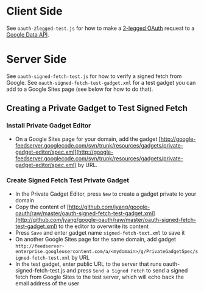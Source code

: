 # Client Side

See `oauth-2legged-test.js` for how to make a [2-legged OAuth](http://sites.google.com/site/oauthgoog/2leggedoauth/2opensocialrestapi) request to a [Google Data API](http://code.google.com/apis/gdata/docs/directory.html).

# Server Side

See `oauth-signed-fetch-test.js` for how to verify a signed fetch from Google.  See `oauth-signed-fetch-test-gadget.xml` for a test gadget you can add to a Google Sites page (see below for how to do that).

## Creating a Private Gadget to Test Signed Fetch

### Install Private Gadget Editor

* On a Google Sites page for your domain, add the gadget [http://google-feedserver.googlecode.com/svn/trunk/resources/gadgets/private-gadget-editor/spec.xml](http://google-feedserver.googlecode.com/svn/trunk/resources/gadgets/private-gadget-editor/spec.xml) by URL.

### Create Signed Fetch Test Private Gadget

* In the Private Gadget Editor, press `New` to create a gadget private to your domain
* Copy the content of [http://github.com/jyang/google-oauth/raw/master/oauth-signed-fetch-test-gadget.xml](http://github.com/jyang/google-oauth/raw/master/oauth-signed-fetch-test-gadget.xml) to the editor to overwrite its content
* Press `Save` and enter gadget name `signed-fetch-text.xml` to save it
* On another Google Sites page for the same domain, add gadget `http://feedserver-enterprise.googleusercontent.com/a/<mydomain>/g/PrivateGadgetSpec/signed-fetch-test.xml` by URL
* In the test gadget, enter public URL to the server that runs oauth-signed-fetch-test.js and press `Send a Signed Fetch` to send a signed fetch from Google Sites to the test server, which will echo back the email address of the user

